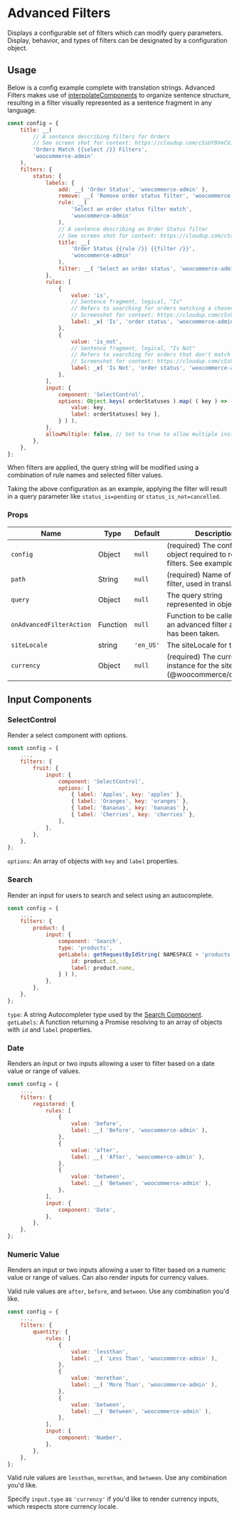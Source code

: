 # Advanced Filters

Displays a configurable set of filters which can modify query parameters. Display, behavior, and types of filters can be designated by a configuration object.

## Usage

Below is a config example complete with translation strings. Advanced Filters makes use of [interpolateComponents](https://github.com/Automattic/interpolate-components#readme) to organize sentence structure, resulting in a filter visually represented as a sentence fragment in any language.

```js
const config = {
	title: __(
		// A sentence describing filters for Orders
		// See screen shot for context: https://cloudup.com/cSsUY9VeCVJ
		'Orders Match {{select /}} Filters',
		'woocommerce-admin'
	),
	filters: {
		status: {
			labels: {
				add: __( 'Order Status', 'woocommerce-admin' ),
				remove: __( 'Remove order status filter', 'woocommerce-admin' ),
				rule: __(
					'Select an order status filter match',
					'woocommerce-admin'
				),
				// A sentence describing an Order Status filter
				// See screen shot for context: https://cloudup.com/cSsUY9VeCVJ
				title: __(
					'Order Status {{rule /}} {{filter /}}',
					'woocommerce-admin'
				),
				filter: __( 'Select an order status', 'woocommerce-admin' ),
			},
			rules: [
				{
					value: 'is',
					// Sentence fragment, logical, "Is"
					// Refers to searching for orders matching a chosen order status
					// Screenshot for context: https://cloudup.com/cSsUY9VeCVJ
					label: _x( 'Is', 'order status', 'woocommerce-admin' ),
				},
				{
					value: 'is_not',
					// Sentence fragment, logical, "Is Not"
					// Refers to searching for orders that don't match a chosen order status
					// Screenshot for context: https://cloudup.com/cSsUY9VeCVJ
					label: _x( 'Is Not', 'order status', 'woocommerce-admin' ),
				},
			],
			input: {
				component: 'SelectControl',
				options: Object.keys( orderStatuses ).map( ( key ) => ( {
					value: key,
					label: orderStatuses[ key ],
				} ) ),
			},
			allowMultiple: false, // Set to true to allow multiple instances of this filter.
		},
	},
};
```

When filters are applied, the query string will be modified using a combination of rule names and selected filter values.

Taking the above configuration as an example, applying the filter will result in a query parameter like `status_is=pending` or `status_is_not=cancelled`.

### Props

| Name                     | Type     | Default   | Description                                                                        |
| ------------------------ | -------- | --------- | ---------------------------------------------------------------------------------- |
| `config`                 | Object   | `null`    | (required) The configuration object required to render filters. See example above. |
| `path`                   | String   | `null`    | (required) Name of this filter, used in translations.                              |
| `query`                  | Object   | `null`    | The query string represented in object form.                                       |
| `onAdvancedFilterAction` | Function | `null`    | Function to be called after an advanced filter action has been taken.              |
| `siteLocale`             | string   | `'en_US'` | The siteLocale for the site.                                                       |
| `currency`               | Object   | `null`    | (required) The currency instance for the site (@woocommerce/currency).             |

## Input Components

### SelectControl

Render a select component with options.

```js
const config = {
	...,
	filters: {
		fruit: {
			input: {
				component: 'SelectControl',
				options: [
					{ label: 'Apples', key: 'apples' },
					{ label: 'Oranges', key: 'oranges' },
					{ label: 'Bananas', key: 'bananas' },
					{ label: 'Cherries', key: 'cherries' },
				],
			},
		},
	},
};
```

`options`: An array of objects with `key` and `label` properties.

### Search

Render an input for users to search and select using an autocomplete.

```js
const config = {
	...,
	filters: {
		product: {
			input: {
				component: 'Search',
				type: 'products',
				getLabels: getRequestByIdString( NAMESPACE + 'products', product => ( {
					id: product.id,
					label: product.name,
				} ) ),
			},
		},
	},
};
```

`type`: A string Autocompleter type used by the [Search Component](https://github.com/woocommerce/woocommerce-admin/tree/main/packages/components/src/search).
`getLabels`: A function returning a Promise resolving to an array of objects with `id` and `label` properties.

### Date

Renders an input or two inputs allowing a user to filter based on a date value or range of values.

```js
const config = {
	...,
	filters: {
		registered: {
			rules: [
				{
					value: 'before',
					label: __( 'Before', 'woocommerce-admin' ),
				},
				{
					value: 'after',
					label: __( 'After', 'woocommerce-admin' ),
				},
				{
					value: 'between',
					label: __( 'Between', 'woocommerce-admin' ),
				},
			],
			input: {
				component: 'Date',
			},
		},
	},
};
```

### Numeric Value

Renders an input or two inputs allowing a user to filter based on a numeric value or range of values. Can also render inputs for currency values.

Valid rule values are `after`, `before`, and `between`. Use any combination you'd like.

```js
const config = {
	...,
	filters: {
		quantity: {
			rules: [
				{
					value: 'lessthan',
					label: __( 'Less Than', 'woocommerce-admin' ),
				},
				{
					value: 'morethan',
					label: __( 'More Than', 'woocommerce-admin' ),
				},
				{
					value: 'between',
					label: __( 'Between', 'woocommerce-admin' ),
				},
			],
			input: {
				component: 'Number',
			},
		},
	},
};
```

Valid rule values are `lessthan`, `morethan`, and `between`. Use any combination you'd like.

Specify `input.type` as `'currency'` if you'd like to render currency inputs, which respects store currency locale.
